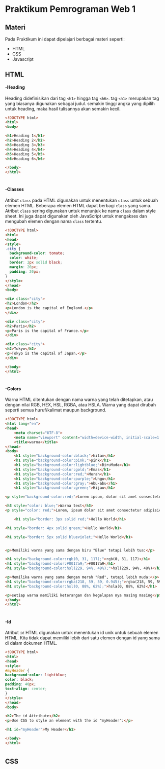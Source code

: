 # Praktikum Pemrograman Web 1

## Materi
Pada Praktikum ini dapat dipelajari berbagai materi seperti:
  - HTML
  - CSS
  - Javascript

## HTML

#### -Heading
  Heading didefinisikan dari tag `<h1>` hingga tag `<h6>`. tag `<h1>` merupakan tag yang biasanya digunakan sebagai judul. semakin tinggi angka yang dipilih untuk heading, maka hasil tulisannya akan semakin kecil.

```HTML
<!DOCTYPE html>
<html>
<body>

<h1>Heading 1</h1>
<h2>Heading 2</h2>
<h3>Heading 3</h3>
<h4>Heading 4</h4>
<h5>Heading 5</h5>
<h6>Heading 6</h6>

</body>
</html>
```
#

#### -Classes
  Atribut `class` pada HTML digunakan untuk menentukan `class` untuk sebuah elemen HTML. Beberapa elemen HTML dapat berbagi `class` yang sama. Atribut `class` sering digunakan untuk menunjuk ke nama `class` dalam style sheet. Ini juga dapat digunakan oleh JavaScript untuk mengakses dan mengubah elemen dengan nama `class` tertentu.

```HTML
<!DOCTYPE html>
<html>
<head>
<style>
.city {
  background-color: tomato;
  color: white;
  border: 2px solid black;
  margin: 20px;
  padding: 20px;
}
</style>
</head>
<body>

<div class="city">
<h2>London</h2>
<p>London is the capital of England.</p>
</div> 

<div class="city">
<h2>Paris</h2>
<p>Paris is the capital of France.</p>
</div>

<div class="city">
<h2>Tokyo</h2>
<p>Tokyo is the capital of Japan.</p>
</div>

</body>
</html>
```
#

#### -Colors
  Warna HTML ditentukan dengan nama warna yang telah ditetapkan, atau dengan nilai RGB, HEX, HSL, RGBA, atau HSLA. Warna yang dapat dirubah seperti semua huruf/kalimat maupun background.

```HTML
<!DOCTYPE html>
<html lang="en">
<head>
    <meta charset="UTF-8">
    <meta name="viewport" content="width=device-width, initial-scale=1.0">
    <title>warna</title>
</head>
<body>
    <h1 style="background-color:black;">hitam</h1>
    <h1 style="background-color:pink;">pink</h1>
    <h1 style="background-color:lightblue;">BiruMuda</h1>
    <h1 style="background-color:gold;">Emas</h1>
    <h1 style="background-color:red;">Merah</h1>
    <h1 style="background-color:purple;">Ungu</h1>
    <h1 style="background-color:gray;">Abu-abu</h1>
    <h1 style="background-color:green;">Hijau</h1>

<p style="background-color:red;">Lorem ipsum, dolor sit amet consectetur adipisicing elit. Nostrum excepturi sint corrupti? Architecto rerum atque sed! Expedita totam sed quibusdam.</p>

<h3 style="color: blue;">Warna text</h3>
<p style="color: red;">Lorem, ipsum dolor sit amet consectetur adipisicing elit. Odit ipsum sequi sint, perferendis explicabo placeat eaque at optio eligendi. Fugiat.</p>

    <h1 style="border: 3px solid red;">Hello World</h1>

<h1 style="border: 4px solid green;">Hello World</h1>

<h1 style="border: 5px solid blueviolet;">Hello World</h1>


<p>Memiliki warna yang sama dengan biru "Blue" tetapi lebih tua:</p>

<h1 style="background-color:rgb(0, 31, 117);">rgb(0, 31, 117)</h1>
<h1 style="background-color:#0017a9;">#0017a9</h1>
<h1 style="background-color:hsl(229, 94%, 48%);">hsl(229, 94%, 48%)</h1>

<p>Memilika warna yang sama dengan merah "Red", tetapi lebih muda:</p>
<h1 style="background-color:rgba(218, 59, 59, 0.945);">rgba(218, 59, 59, 0.945)</h1>
<h1 style="background-color:hsl(0, 88%, 62%);">hsla(0, 88%, 62%)</h1>

<p>setiap warna memiliki keterangan dan kegelapan nya masing masing</p>
</body>
</html>
```
#
#### -Id
  Atribut `id` HTML digunakan untuk menentukan id unik untuk sebuah elemen HTML. Kita tidak dapat memiliki lebih dari satu elemen dengan id yang sama di dalam dokumen HTML.
  ```HTML
<!DOCTYPE html>
<html>
<head>
<style>
#myHeader {
  background-color: lightblue;
  color: black;
  padding: 40px;
  text-align: center;
} 
</style>
</head>
<body>

<h2>The id Attribute</h2>
<p>Use CSS to style an element with the id "myHeader":</p>

<h1 id="myHeader">My Header</h1>

</body>
</html>
```
#
## CSS
#
